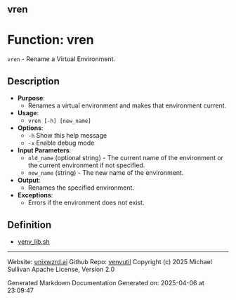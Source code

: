 ## vren
# Function: vren
`vren` - Rename a Virtual Environment.
## Description
- **Purpose**: 
  - Renames a virtual environment and makes that environment current.
- **Usage**: 
  - `vren [-h] [new_name]`
- **Options**: 
  - `-h`   Show this help message
  - `-x`   Enable debug mode
- **Input Parameters**: 
  - `old_name` (optional string) - The current name of the environment or 
    the current environment if not specified.
  - `new_name` (string) - The new name of the environment.
- **Output**: 
  - Renames the specified environment.
- **Exceptions**: 
  - Errors if the environment does not exist.

## Definition 

* [venv_lib.sh](../venv_lib_sh.md)
---

Website: [unixwzrd.ai](https://unixwzrd.ai)
Github Repo: [venvutil](https://github.com/unixwzrd/venvutil)
Copyright (c) 2025 Michael Sullivan
Apache License, Version 2.0

Generated Markdown Documentation
Generated on: 2025-04-06 at 23:09:47
